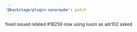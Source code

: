 ```yaml
---
'@backstage/plugin-sonarqube': patch
---
```


fixed issued related #18259 now using luxon as adr102 asked
